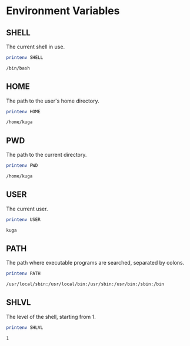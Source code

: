 # Environment Variables

## SHELL

The current shell in use.

```bash
printenv SHELL
```

```bash
/bin/bash
```

## HOME

The path to the user's home directory.

```bash
printenv HOME
```

```bash
/home/kuga
```

## PWD

The path to the current directory.

```bash
printenv PWD
```

```bash
/home/kuga
```

## USER

The current user.

```bash
printenv USER
```

```bash
kuga
```

## PATH

The path where executable programs are searched, separated by colons.

```bash
printenv PATH
```

```bash
/usr/local/sbin:/usr/local/bin:/usr/sbin:/usr/bin:/sbin:/bin
```

## SHLVL

The level of the shell, starting from 1.

```bash
printenv SHLVL
```

```bash
1
```
